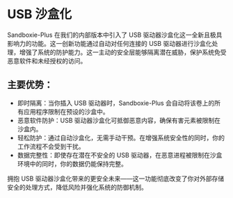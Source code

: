 # USB 沙盒化

Sandboxie-Plus 在我们的内部版本中引入了 USB 驱动器沙盒化这一全新且极具影响力的功能。这一创新功能通过自动对任何连接的 USB 驱动器进行沙盒化处理，增强了系统的防护能力。这一主动的安全层能够隔离潜在威胁，保护系统免受恶意软件和未经授权的访问。

## 主要优势：

- 即时隔离：当你插入 USB 驱动器时，Sandboxie-Plus 会自动将该卷上的所有应用程序限制在预设的沙盒中。
- 恶意软件防护：USB 驱动器沙盒化可抵御恶意内容，确保有害元素被限制在沙盒内。
- 轻松防护：通过自动沙盒化，无需手动干预。在增强系统安全性的同时，你的工作流程不会受到干扰。
- 数据完整性：即使存在潜在不安全的 USB 驱动器，在恶意进程被限制在沙盒环境中的同时，你的数据仍能保持完整。

拥抱 USB 驱动器沙盒化带来的更安全未来——这一功能彻底改变了你对外部存储安全的处理方式，降低风险并强化系统的防御机制。
